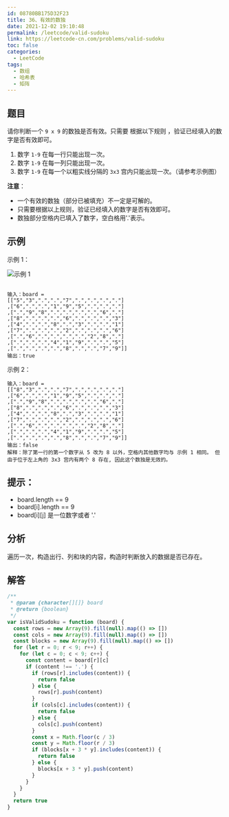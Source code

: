 ```yaml
---
id: 08780BB175D32F23
title: 36、有效的数独
date: 2021-12-02 19:10:48
permalink: /leetcode/valid-sudoku
link: https://leetcode-cn.com/problems/valid-sudoku
toc: false
categories:
  - LeetCode
tags:
  - 数组
  - 哈希表
  - 矩阵
---
```


<Level type='medium'/>

## 题目

请你判断一个 `9 x 9` 的数独是否有效。只需要 根据以下规则 ，验证已经填入的数字是否有效即可。

1. 数字 `1-9` 在每一行只能出现一次。
2. 数字 `1-9` 在每一列只能出现一次。
3. 数字 `1-9` 在每一个以粗实线分隔的 `3x3` 宫内只能出现一次。（请参考示例图）

**注意**：

- 一个有效的数独（部分已被填充）不一定是可解的。
- 只需要根据以上规则，验证已经填入的数字是否有效即可。
- 数独部分空格内已填入了数字，空白格用'.'表示。

## 示例

示例 1：

![示例 1](/img/leetcode/0000-0099/36.1.png)

```text

输入：board =
[["5","3",".",".","7",".",".",".","."]
,["6",".",".","1","9","5",".",".","."]
,[".","9","8",".",".",".",".","6","."]
,["8",".",".",".","6",".",".",".","3"]
,["4",".",".","8",".","3",".",".","1"]
,["7",".",".",".","2",".",".",".","6"]
,[".","6",".",".",".",".","2","8","."]
,[".",".",".","4","1","9",".",".","5"]
,[".",".",".",".","8",".",".","7","9"]]
输出：true
```

示例 2：

```text
输入：board =
[["8","3",".",".","7",".",".",".","."]
,["6",".",".","1","9","5",".",".","."]
,[".","9","8",".",".",".",".","6","."]
,["8",".",".",".","6",".",".",".","3"]
,["4",".",".","8",".","3",".",".","1"]
,["7",".",".",".","2",".",".",".","6"]
,[".","6",".",".",".",".","2","8","."]
,[".",".",".","4","1","9",".",".","5"]
,[".",".",".",".","8",".",".","7","9"]]
输出：false
解释：除了第一行的第一个数字从 5 改为 8 以外，空格内其他数字均与 示例 1 相同。 但由于位于左上角的 3x3 宫内有两个 8 存在, 因此这个数独是无效的。
```

## 提示：

- board.length == 9
- board[i].length == 9
- board[i][j] 是一位数字或者 '.'

## 分析

遍历一次，构造出行、列和块的内容，构造时判断放入的数据是否已存在。

## 解答

```javascript
/**
 * @param {character[][]} board
 * @return {boolean}
 */
var isValidSudoku = function (board) {
  const rows = new Array(9).fill(null).map(() => [])
  const cols = new Array(9).fill(null).map(() => [])
  const blocks = new Array(9).fill(null).map(() => [])
  for (let r = 0; r < 9; r++) {
    for (let c = 0; c < 9; c++) {
      const content = board[r][c]
      if (content !== '.') {
        if (rows[r].includes(content)) {
          return false
        } else {
          rows[r].push(content)
        }
        if (cols[c].includes(content)) {
          return false
        } else {
          cols[c].push(content)
        }
        const x = Math.floor(c / 3)
        const y = Math.floor(r / 3)
        if (blocks[x + 3 * y].includes(content)) {
          return false
        } else {
          blocks[x + 3 * y].push(content)
        }
      }
    }
  }
  return true
}
```
